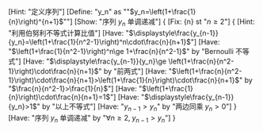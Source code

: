 [Hint: "定义序列"]
[Define: "y_n" as ""$y_n=\left(1+\frac{1}{n}\right)^{n+1}$""]
[Show: "序列 $y_n$ 单调递减"]
{
    [Fix: {n} st "$n\ge 2$"]
    {
        [Hint: "利用伯努利不等式计算比值"]
        [Have: "$\displaystyle\frac{y_{n-1}}{y_n}=\left(1+\frac{1}{n^2-1}\right)^n\cdot\frac{n}{n+1}$"]
        [Have: "$\left(1+\frac{1}{n^2-1}\right)^n\ge 1+\frac{n}{n^2-1}$" by "Bernoulli 不等式"]
        [Have: "$\displaystyle\frac{y_{n-1}}{y_n}\ge \left(1+\frac{n}{n^2-1}\right)\cdot\frac{n}{n+1}$" by "前两式"]
        [Have: "$\left(1+\frac{n}{n^2-1}\right)\cdot\frac{n}{n+1}>\left(1+\frac{1}{n}\right)\cdot\frac{n}{n+1}$" by "$\frac{n}{n^2-1}>\frac{1}{n}$"]
        [Have: "$\left(1+\frac{1}{n}\right)\cdot\frac{n}{n+1}=1$"]
        [Have: "$\displaystyle\frac{y_{n-1}}{y_n}>1$" by "以上不等式"]
        [Have: "$y_{n-1}>y_n$" by "两边同乘 $y_n>0$"]
    }
    [Have: "序列 $y_n$ 单调递减" by "$\forall n\ge 2,\;y_{n-1}>y_n$"]
}